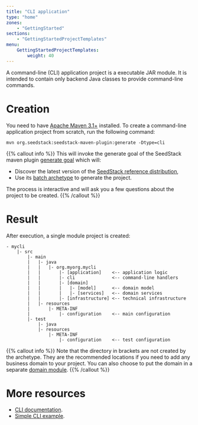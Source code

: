 ```yaml
---
title: "CLI application"
type: "home"
zones:
    - "GettingStarted"
sections:
    - "GettingStartedProjectTemplates"
menu:
    GettingStartedProjectTemplates:
        weight: 40
---
```


A command-line (CLI) application project is a executable JAR module. It is intended to contain only backend Java classes
to provide command-line commands.<!--more-->

# Creation

You need to have [Apache Maven 3.1+](https://maven.apache.org/) installed. 
To create a command-line application project from scratch, run the following command:

```plain
mvn org.seedstack:seedstack-maven-plugin:generate -Dtype=cli
```
    
{{% callout info %}}
This will invoke the generate goal of the SeedStack maven plugin [generate goal](/docs/seed/maven-plugin/generate/) which will:

* Discover the latest version of the [SeedStack reference distribution](/getting-started/distribution),
* Use its [batch archetype](http://search.maven.org/#search%7Cga%7C1%7Cg%3A%22org.seedstack%22%20a%3A%22cli-archetype%22) to generate the project.

The process is interactive and will ask you a few questions about the project to be created.
{{% /callout %}}

# Result
 
After execution, a single module project is created:

```plain
- mycli
    |- src
        |- main
        |   |- java
        |   |   |- org.myorg.mycli
        |   |       |- [application]    <-- application logic
        |   |       |- cli              <-- command-line handlers
        |   |       |- [domain]
        |   |       |   |- [model]      <-- domain model
        |   |       |   |- [services]   <-- domain services
        |   |       |- [infrastructure] <-- technical infrastructure
        |   |- resources
        |       |- META-INF
        |           |- configuration    <-- main configuration
        |- test
            |- java
            |- resources
                |- META-INF
                    |- configuration    <-- test configuration
```

{{% callout info %}}
Note that the directory in brackets are not created by the archetype. They are the recommended locations if you need
to add any business domain to your project. You can also choose to put the domain in a separate [domain module](../domain).
{{% /callout %}}

# More resources

* [CLI documentation](/docs/seed/manual/cli).
* [Simple CLI example](https://github.com/seedstack/samples/tree/master/cli).